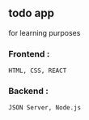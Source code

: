 ## todo app 
for learning purposes
### Frontend : 
    HTML, CSS, REACT

### Backend :
    JSON Server, Node.js
